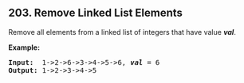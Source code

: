 ## 203. Remove Linked List Elements

Remove all elements from a linked list of integers that have value <b><i>val</i></b>.

**Example:**
<pre>
<b>Input:</b>  1->2->6->3->4->5->6, <b><i>val</i></b> = 6
<b>Output:</b> 1->2->3->4->5
</pre>
